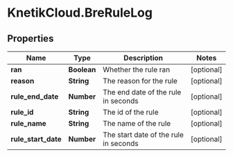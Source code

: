 # KnetikCloud.BreRuleLog

## Properties
Name | Type | Description | Notes
------------ | ------------- | ------------- | -------------
**ran** | **Boolean** | Whether the rule ran | [optional] 
**reason** | **String** | The reason for the rule | [optional] 
**rule_end_date** | **Number** | The end date of the rule in seconds | [optional] 
**rule_id** | **String** | The id of the rule | [optional] 
**rule_name** | **String** | The name of the rule | [optional] 
**rule_start_date** | **Number** | The start date of the rule in seconds | [optional] 



